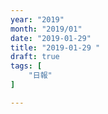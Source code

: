 ```yaml
---
year: "2019"
month: "2019/01"
date: "2019-01-29"
title: "2019-01-29 "
draft: true
tags: [
    "日報"
]

---
```


